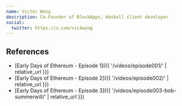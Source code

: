```yaml
---
name: Victor Wong
description: Co-Founder of BlockApps, Haskell client developer
social:
  twitter: https://x.com/vic4wong
---
```



## References

- [Early Days of Ethereum - Episode 1]({{ '/videos/episode001/' | relative_url }})
- [Early Days of Ethereum - Episode 2]({{ '/videos/episode002/' | relative_url }})
- [Early Days of Ethereum - Episode 3]({{ '/videos/episode003-bob-summerwill/' | relative_url }})
